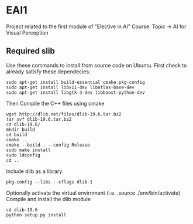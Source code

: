 # EAI1
Project related to the first module of "Elective in AI" Course. Topic -> AI for Visual Perception


## Required slib
Use these commands to install from source code on Ubuntu.
First check to already satisfy these dependecies:

    sudo apt-get install build-essential cmake pkg-config
    sudo apt-get install libx11-dev libatlas-base-dev
    sudo apt-get install libgtk-3-dev libboost-python-dev

Then Compile the C++ files using cmake

    wget http://dlib.net/files/dlib-19.6.tar.bz2
    tar xvf dlib-19.6.tar.bz2
    cd dlib-19.6/
    mkdir build
    cd build
    cmake ..
    cmake --build . --config Release
    sudo make install
    sudo ldconfig
    cd ..
Include dlib as a library:

    pkg-config --libs --cflags dlib-1

Optionally activate the virtual envirnment (i.e. .source ./env/bin/activate)
Compile and install the dlib module

    cd dlib-19.6
    python setup.py install



